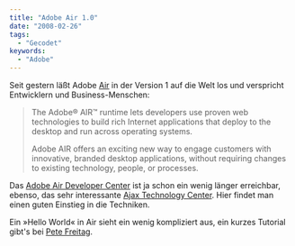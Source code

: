 ```yaml
---
title: "Adobe Air 1.0"
date: "2008-02-26"
tags:
  - "Gecodet"
keywords:
  - "Adobe"
---
```


Seit gestern läßt Adobe [Air](http://www.adobe.com/products/air/) in der Version 1 auf die Welt los und verspricht Entwicklern und Business-Menschen:

> The Adobe® AIR™ runtime lets developers use proven web technologies to build rich Internet applications that deploy to the desktop and run across operating systems.
>
> Adobe AIR offers an exciting new way to engage customers with innovative, branded desktop applications, without requiring changes to existing technology, people, or processes.

Das [Adobe Air Developer Center](http://www.adobe.com/devnet/air) ist ja schon ein wenig länger erreichbar, ebenso, das sehr interessante [Ajax Technology Center](http://www.adobe.com/devnet/ajax/). Hier findet man einen guten Einstieg in die Techniken.

Ein »Hello World« in Air sieht ein wenig kompliziert aus, ein kurzes Tutorial gibt's bei [Pete Freitag](http://www.petefreitag.com/item/667.cfm).
